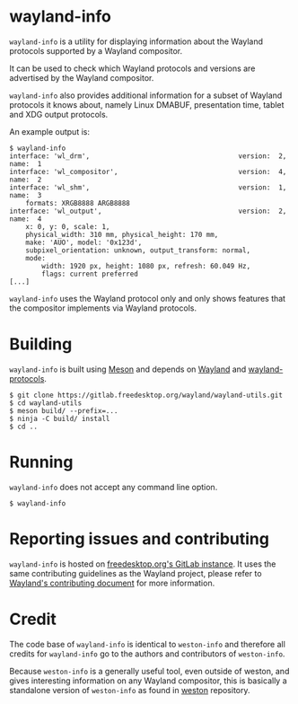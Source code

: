 wayland-info
============

`wayland-info` is a utility for displaying information about the Wayland
protocols supported by a Wayland compositor.

It can be used to check which Wayland protocols and versions are advertised
by the Wayland compositor.

`wayland-info` also provides additional information for a subset of Wayland
protocols it knows about, namely Linux DMABUF, presentation time, tablet and
XDG output protocols.

An example output is:

```
$ wayland-info
interface: 'wl_drm',                                     version:  2, name:  1
interface: 'wl_compositor',                              version:  4, name:  2
interface: 'wl_shm',                                     version:  1, name:  3
	formats: XRGB8888 ARGB8888
interface: 'wl_output',                                  version:  2, name:  4
	x: 0, y: 0, scale: 1,
	physical_width: 310 mm, physical_height: 170 mm,
	make: 'AUO', model: '0x123d',
	subpixel_orientation: unknown, output_transform: normal,
	mode:
		width: 1920 px, height: 1080 px, refresh: 60.049 Hz,
		flags: current preferred
[...]
```

`wayland-info` uses the Wayland protocol only and only shows features
that the compositor implements via Wayland protocols.

Building
========

`wayland-info` is built using [Meson](https://mesonbuild.com/) and depends
on [Wayland](https://gitlab.freedesktop.org/wayland/wayland) and
[wayland-protocols](https://gitlab.freedesktop.org/wayland/wayland-protocols).

	$ git clone https://gitlab.freedesktop.org/wayland/wayland-utils.git
	$ cd wayland-utils
	$ meson build/ --prefix=...
	$ ninja -C build/ install
	$ cd ..

Running
=======

`wayland-info` does not accept any command line option.

	$ wayland-info

Reporting issues and contributing
=================================

`wayland-info` is hosted on
[freedesktop.org's GitLab instance](https://gitlab.freedesktop.org/wayland/wayland-utils).
It uses the same contributing guidelines as the Wayland project, please refer
to [Wayland's contributing document](https://gitlab.freedesktop.org/wayland/wayland/-/blob/main/CONTRIBUTING.md)
for more information.

Credit
======

The code base of `wayland-info` is identical to `weston-info` and therefore
all credits for `wayland-info` go to the authors and contributors of
`weston-info`.

Because `weston-info` is a generally useful tool, even outside of weston,
and gives interesting information on any Wayland compositor, this is basically
a standalone version of `weston-info` as found in
[weston](https://gitlab.freedesktop.org/wayland/weston/) repository.
